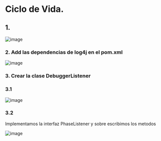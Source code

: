 # Ciclo de Vida. 

## 1. 
![image](https://user-images.githubusercontent.com/31961588/193358299-ca7f6e8f-ad9b-4360-b62a-0ec148811f0e.png)


### 2. Add las dependencias de log4j en el pom.xml

![image](https://user-images.githubusercontent.com/31961588/193358490-d67350a8-3bfe-47bf-b860-85605e7b6054.png)

### 3. Crear la clase DebuggerListener

### 3.1
![image](https://user-images.githubusercontent.com/31961588/193358792-0433030a-992d-41e1-8cc0-1e91d1000842.png)


### 3.2

Implementamos la interfaz PhaseListener y sobre escribimos los metodos

![image](https://user-images.githubusercontent.com/31961588/193359315-55ddab49-465b-4064-9179-1fb3b8f7a670.png)


